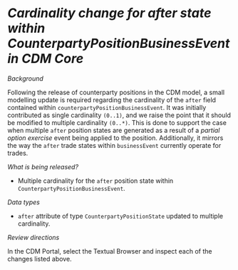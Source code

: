 # _Cardinality change for after state within CounterpartyPositionBusinessEvent in CDM Core_

_Background_

Following the release of counterparty positions in the CDM model, a small modelling update is required regarding the cardinality of the `after` field contained within `counterpartyPositionBusinessEvent`. It was initially contributed as single cardinality `(0..1)`, and we raise the point that it should be modified to multiple cardinality `(0..*)`. This is done to support the case when multiple `after` position states are generated as a result of a _partial option exercise_ event being applied to the position. Additionally, it mirrors the way the `after` trade states within `businessEvent` currently operate for trades.


_What is being released?_

- Multiple cardinality for the `after` position state within `CounterpartyPositionBusinessEvent`.

_Data types_

- `after` attribute of type `CounterpartyPositionState` updated to multiple cardinality.

_Review directions_

In the CDM Portal, select the Textual Browser and inspect each of the changes listed above.